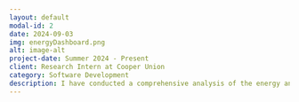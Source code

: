 ```yaml
---
layout: default
modal-id: 2
date: 2024-09-03
img: energyDashboard.png
alt: image-alt
project-date: Summer 2024 - Present
client: Research Intern at Cooper Union
category: Software Development
description: I have conducted a comprehensive analysis of the energy and gas consumption across most areas of the Cooper Union building. Leveraging this data, I am currently developing an Energy Dashboard that provides real-time visualization of energy usage from the Building Management System (BMS). In the future, I plan to integrate various machine learning algorithms to predict future energy consumption and carbon emission rates for the building.
---
```

